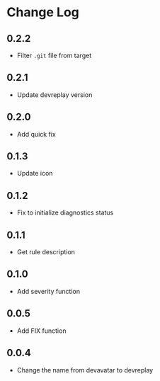 # Change Log

## 0.2.2

* Filter `.git` file from target

## 0.2.1

* Update devreplay version

## 0.2.0

* Add quick fix

## 0.1.3

* Update icon

## 0.1.2

* Fix to initialize diagnostics status

## 0.1.1

* Get rule description

## 0.1.0

* Add severity function

## 0.0.5

* Add FIX function

## 0.0.4

* Change the name from devavatar to devreplay